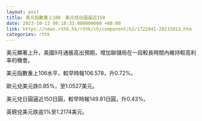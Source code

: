 ```yaml
---
layout: post
title: 美元指數重上106　美元兌日圓逼近150
date: 2023-10-13 06:10:33.000000000 +08:00
link: https://news.rthk.hk/rthk/ch/component/k2/1722941-20231013.htm
categories: rthk
---
```


美元顯著上升，美國9月通脹高出預期，增加聯儲局在一段較長時間內維持較高利率的機會。

美元指數重上106水平，較早時報106.578，升0.72%。

歐元兌美元跌0.85%，至1.0527美元。

美元兌日圓逼近150日圓，較早時報149.81日圓，升0.43%。

英鎊兌美元跌逾1%至1.2174美元。
